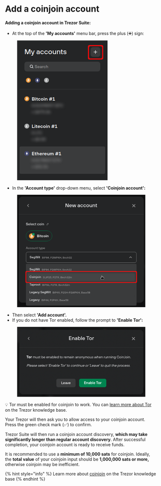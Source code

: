 # Add a coinjoin account

#### Adding a coinjoin account in Trezor Suite:

* At the top of the **'My accounts'** menu bar, press the plus (➕) sign:

<figure><img src="../../../.gitbook/assets/Add-CJ-1.png" alt=""><figcaption></figcaption></figure>

* In the **'Account type'** drop-down menu, select **'Coinjoin account':**

<figure><img src="../../../.gitbook/assets/Add-CJ-2_new.png" alt=""><figcaption></figcaption></figure>

* Then select **'Add account'.**
* If you do not have Tor enabled, follow the prompt to **'Enable Tor':**

<figure><img src="../../../.gitbook/assets/Add-CJ-3.png" alt=""><figcaption></figcaption></figure>

💡 Tor must be enabled for coinjoin to work. You can [learn more about Tor](https://trezor.io/learn/a/tor-in-trezor-suite-app) on the Trezor knowledge base.

Your Trezor will then ask you to allow access to your coinjoin account. Press the green check mark (✅) to confirm.

Trezor Suite will then run a coinjoin account discovery, **which may take significantly longer than regular account discovery**. After successful completion, your coinjoin account is ready to receive funds.

It is recommended to use a **minimum of 10,000 sats** for coinjoin. Ideally, the **total value** of your coinjoin input should be **1,000,000 sats or more,** otherwise coinjoin may be inefficient.

{% hint style="info" %}
Learn more about [coinjoin](https://trezor.io/learn/a/coinjoin-in-trezor-suite) on the Trezor knowledge base
{% endhint %}
